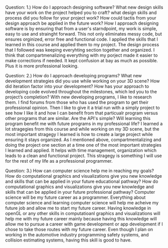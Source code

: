 Question: 1.) How do I approach designing software? What new design skills have your work on the project helped you to craft? what design skills and process did you follow for your project work? How could tactis from your design approach be applied in the future work? How I approach designing software is by ensuring that from a user's starndpoint, my work is simple, easy to use and strainght forward. This not only eliminates messy code, but ensures orginized, error free and functional code. I applied the skills that I learned in this course and applied them to my project. The design process that I followed was keeping everyhting section together and organized. I think that compartmenalizing everything with my porject made it easier to make corrections if needed. It kept confusion at bay as much as possible. Plus it is more professional looking. 

Question: 2.) How do I approach developing programs? What new development strategies did you use while working on your 3D scene? How did iteration factor into your development? How has your approach to developing code evolved throughout the milestones, which led you to the project’s completion? With new developing programs, I like to research them. I find forums from those who has used the program to get their professional opinion. Then I like to give it a trial run with a simply project to see how I like it and how I can benefit from that particualr program versus other programs that are similar. Are the API's simple? Will learning this program benefit me with future programs in my professional life? I learned a lot stragegies from this course and while working on my 3D scene, but the most important stragegy I learned is how to create a large project while ensuring it stays organized. As I mentioned above, compartmentalizing and doing the project one section at a time one of the most important strategies I learned and applied. It helps with time management, organization which leads to a clean and functional project. This stragegy is something I will use for the rest of my life as a professional programmer. 

Question: 3.) How can computer science help me in reaching my goals? How do computational graphics and visualizations give you new knowledge and skills that can be applied in your future educational pathway? How do computational graphics and visualizations give you new knowledge and skills that can be applied in your future professional pathway? Computer science will be my future career as a programmer. Everything about computer science and learning computer science will help me acheive my future job and allow me to start my future career. Having knowledge in openGL or any other skills in computatioanl graphics and visualizations will help me with my future career mainly because having this knowledge will allow me to pursue a career with game development or app development if I chose to take those routes with my future career. Even though I plan on working in the automotive industry programming safety systems, and collision estimating systems, having this skill is good to have. 

